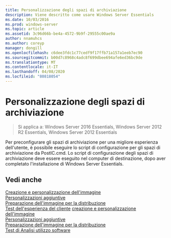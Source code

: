 ```yaml
---
title: Personalizzazione degli spazi di archiviazione
description: Viene descritto come usare Windows Server Essentials
ms.date: 10/03/2016
ms.prod: windows-server
ms.topic: article
ms.assetid: 3c96d66b-be4a-4572-9b9f-29555c00ae9a
author: nnamuhcs
ms.author: coreyp
manager: dongill
ms.openlocfilehash: c6dee3fdc1c77cedf9f17ffb71a157a1eeb7ec90
ms.sourcegitcommit: b00d7c8968c4adc8f699dbee694afe6ed36bc9de
ms.translationtype: MT
ms.contentlocale: it-IT
ms.lasthandoff: 04/08/2020
ms.locfileid: "80818054"
---
```

# <a name="customize-storage-spaces"></a>Personalizzazione degli spazi di archiviazione

>Si applica a: Windows Server 2016 Essentials, Windows Server 2012 R2 Essentials, Windows Server 2012 Essentials

Per preconfigurare gli spazi di archiviazione per una migliore esperienza dell'utente, è possibile eseguire lo script di configurazione per gli spazi di archiviazione da PostIC.cmd. Lo script di configurazione degli spazi di archiviazione deve essere eseguito nel computer di destinazione, dopo aver completato l'installazione di Windows Server Essentials.
  
## <a name="see-also"></a>Vedi anche  

 [Creazione e personalizzazione dell'immagine](Creating-and-Customizing-the-Image.md)   
 [Personalizzazioni aggiuntive](Additional-Customizations.md)   
 [Preparazione dell'immagine per la distribuzione](Preparing-the-Image-for-Deployment.md)   
 [Test dell'esperienza del cliente](Testing-the-Customer-Experience.md) [creazione e personalizzazione dell'immagine](../install/Creating-and-Customizing-the-Image.md)   
 [Personalizzazioni aggiuntive](../install/Additional-Customizations.md)   
 [Preparazione dell'immagine per la distribuzione](../install/Preparing-the-Image-for-Deployment.md)   
 [Test di Analisi utilizzo software](../install/Testing-the-Customer-Experience.md)

